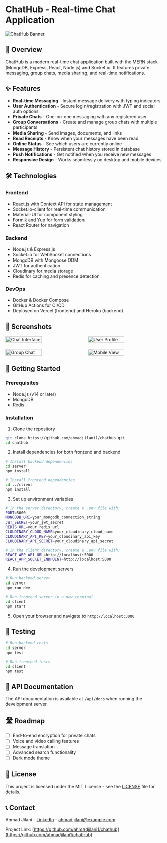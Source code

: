 # ChatHub - Real-time Chat Application

![ChatHub Banner](https://via.placeholder.com/800x200?text=ChatHub+Messaging+Platform)

## 🚀 Overview

ChatHub is a modern real-time chat application built with the MERN stack (MongoDB, Express, React, Node.js) and Socket.io. It features private messaging, group chats, media sharing, and real-time notifications.

## ✨ Features

- **Real-time Messaging** - Instant message delivery with typing indicators
- **User Authentication** - Secure login/registration with JWT and social auth options
- **Private Chats** - One-on-one messaging with any registered user
- **Group Conversations** - Create and manage group chats with multiple participants
- **Media Sharing** - Send images, documents, and links
- **Read Receipts** - Know when your messages have been read
- **Online Status** - See which users are currently online
- **Message History** - Persistent chat history stored in database
- **Push Notifications** - Get notified when you receive new messages
- **Responsive Design** - Works seamlessly on desktop and mobile devices

## 🛠️ Technologies

### Frontend
- React.js with Context API for state management
- Socket.io-client for real-time communication
- Material-UI for component styling
- Formik and Yup for form validation
- React Router for navigation

### Backend
- Node.js & Express.js
- Socket.io for WebSocket connections
- MongoDB with Mongoose ODM
- JWT for authentication
- Cloudinary for media storage
- Redis for caching and presence detection

### DevOps
- Docker & Docker Compose
- GitHub Actions for CI/CD
- Deployed on Vercel (frontend) and Heroku (backend)

## 📸 Screenshots

<div style="display: flex; justify-content: space-between; margin-bottom: 20px;">
    <img src="https://via.placeholder.com/400x200?text=Chat+Interface" alt="Chat Interface" width="48%"/>
    <img src="https://via.placeholder.com/400x200?text=User+Profile" alt="User Profile" width="48%"/>
</div>
<div style="display: flex; justify-content: space-between;">
    <img src="https://via.placeholder.com/400x200?text=Group+Chat" alt="Group Chat" width="48%"/>
    <img src="https://via.placeholder.com/400x200?text=Mobile+View" alt="Mobile View" width="48%"/>
</div>

## 🚀 Getting Started

### Prerequisites
- Node.js (v14 or later)
- MongoDB
- Redis

### Installation

1. Clone the repository
```bash
git clone https://github.com/ahmadjilani1/chathub.git
cd chathub
```

2. Install dependencies for both frontend and backend
```bash
# Install backend dependencies
cd server
npm install

# Install frontend dependencies
cd ../client
npm install
```

3. Set up environment variables
```bash
# In the server directory, create a .env file with:
PORT=5000
MONGODB_URI=your_mongodb_connection_string
JWT_SECRET=your_jwt_secret
REDIS_URL=your_redis_url
CLOUDINARY_CLOUD_NAME=your_cloudinary_cloud_name
CLOUDINARY_API_KEY=your_cloudinary_api_key
CLOUDINARY_API_SECRET=your_cloudinary_api_secret

# In the client directory, create a .env file with:
REACT_APP_API_URL=http://localhost:5000
REACT_APP_SOCKET_ENDPOINT=http://localhost:5000
```

4. Run the development servers
```bash
# Run backend server
cd server
npm run dev

# Run frontend server in a new terminal
cd client
npm start
```

5. Open your browser and navigate to `http://localhost:3000`

## 🧪 Testing

```bash
# Run backend tests
cd server
npm test

# Run frontend tests
cd client
npm test
```

## 📝 API Documentation

The API documentation is available at `/api/docs` when running the development server.

## 🛣️ Roadmap

- [ ] End-to-end encryption for private chats
- [ ] Voice and video calling features
- [ ] Message translation
- [ ] Advanced search functionality
- [ ] Dark mode theme

## 📄 License

This project is licensed under the MIT License - see the [LICENSE](LICENSE) file for details.

## 📞 Contact

Ahmad Jilani - [LinkedIn](https://linkedin.com/in/ahmadjilani) - ahmad.jilani@example.com

Project Link: [https://github.com/ahmadjilani1/chathub](https://github.com/ahmadjilani1/chathub)
